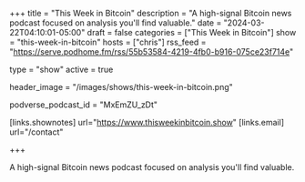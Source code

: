 +++
title = "This Week in Bitcoin"
description = "A high-signal Bitcoin news podcast focused on analysis you'll find valuable."
date = "2024-03-22T04:10:01-05:00"
draft = false
categories = ["This Week in Bitcoin"]
show = "this-week-in-bitcoin"
hosts = ["chris"]
rss_feed = "https://serve.podhome.fm/rss/55b53584-4219-4fb0-b916-075ce23f714e"

type = "show"
active = true

header_image = "/images/shows/this-week-in-bitcoin.png"

podverse_podcast_id = "MxEmZU_zDt"

[links.shownotes]
  url="https://www.thisweekinbitcoin.show"
[links.email]
  url="/contact"

+++

A high-signal Bitcoin news podcast focused on analysis you'll find valuable.
